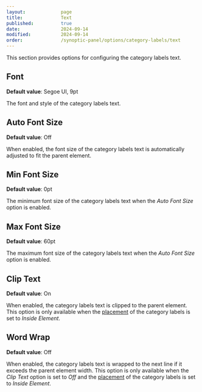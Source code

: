 ```yaml
---
layout:             page
title:              Text
published:          true
date:               2024-09-14
modified:           2024-09-14
order:              /synoptic-panel/options/category-labels/text
---
```

This section provides options for configuring the category labels text.

## Font

**Default value**: Segoe UI, 9pt

The font and style of the category labels text.

## Auto Font Size

**Default value**: Off

When enabled, the font size of the category labels text is automatically adjusted to fit the parent element.


## Min Font Size

**Default value**: 0pt

The minimum font size of the category labels text when the *Auto Font Size* option is enabled.

## Max Font Size

**Default value**: 60pt

The maximum font size of the category labels text when the *Auto Font Size* option is enabled.

## Clip Text

**Default value**: On

When enabled, the category labels text is clipped to the parent element. This option is only available when the [placement](position.md) of the category labels is set to *Inside Element*.

## Word Wrap

**Default value**: Off

When enabled, the category labels text is wrapped to the next line if it exceeds the parent element width. This option is only available when the *Clip Text* option is set to *Off* and the [placement](position.md) of the category labels is set to *Inside Element*.